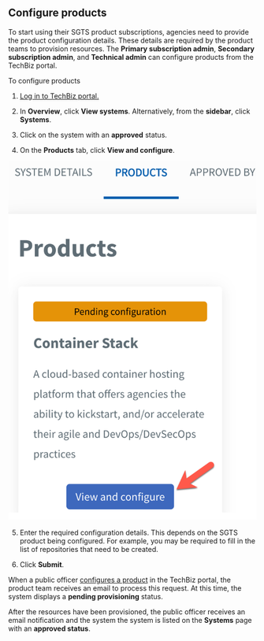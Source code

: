 ## Configure products

To start using their SGTS product subscriptions, agencies need to provide the product configuration details. These details are required by the product teams to provision resources. The **Primary subscription admin**, **Secondary subscription admin**, and **Technical admin** can configure products from the TechBiz portal.

To configure products

1. [Log in to TechBiz portal.](log-in-to-TechBiz-portal)

2. In **Overview**, click **View systems**. Alternatively, from the **sidebar**, click **Systems**.

3. Click on the system with an **approved** status.

4. On the **Products** tab, click **View and configure**.

<kbd>![conf_1](/images/conf_1.png)</kbd>

5. Enter the required configuration details. This depends on the SGTS product being configured. For example, you may be required to fill in the list of repositories that need to be created.  

6. Click **Submit**.

When a public officer [configures a product](#configure-products) in the TechBiz portal, the product team receives an email to process this request. At this time, the system displays a **pending provisioning** status.

After the resources have been provisioned, the public officer receives an email notification and the system the system is listed on the **Systems** page with an **approved status**.